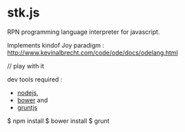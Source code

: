 stk.js
======

RPN programming language interpreter for javascript.

Implements kindof Joy paradigm : http://www.kevinalbrecht.com/code/ode/docs/odelang.html

// play with it

dev tools required : 
  - [nodejs](http://nodejs.org/), 
  - [bower](http://bower.io/) and 
  - [gruntjs](http://gruntjs.com/)

$ npm install
$ bower install
$ grunt
